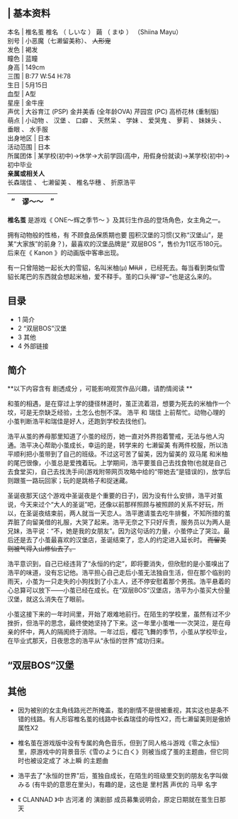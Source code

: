 |  **基本资料**  
---  
本名  |  椎名茧  椎名  （  しいな  ）  繭  （  まゆ  ）  （Shiina Mayu）   
别号  |  小恶魔（七濑留美称）、 ~~人形宠~~  
发色  |  褐发   
瞳色  |  蓝瞳   
身高  |  149cm   
三围  |  B:77 W:54 H:78   
生日  |  5月15日   
血型  |  A型   
星座  |  金牛座   
声优  |  大谷育江  (PSP)  金井美香  (全年龄OVA)  芹园宫  (PC)  高桥花林  (重制版)   
萌点  |  小动物  、  汉堡  、  口癖  、  天然呆  、  学妹  、  爱哭鬼  、  萝莉  、  妹妹头  、  垂眼  、  水手服   
出身地区  |  日本   
活动范围  |  日本   
所属团体  |  某学校(初中)→休学→大前学园(高中，用假身份就读)→某学校(初中)→初中毕业   
**亲属或相关人**  
长森瑞佳  、  七濑留美  、  椎名华穗  、  折原浩平  
  
|  “  |  **谬～～** |  ”   
---|---|---  
  
**椎名茧** 是游戏《  ONE～辉之季节～  》及其衍生作品的登场角色，女主角之一。

拥有动物般的性格，有  不顾食品保质期也要  囤积汉堡的习惯(又称“汉堡山”，是某“大家族”的前身？)，最喜欢的汉堡品牌是“  双层BOS
”，售价为11区币180元。后来在《  Kanon  》的动画版中客串出现。

有一只曾陪她一起长大的雪貂，名叫米柚(μ) ~~MIUI~~
，已经死去。每当看到类似雪貂长尾巴的东西就会想起米柚，爱不释手。茧的口头禅“谬~”也是这么来的。

##  目录

  * 1  简介 
  * 2  “双层BOS”汉堡 
  * 3  其他 
  * 4  外部链接 

##  简介

**以下内容含有 剧透成分  ，可能影响观赏作品兴趣，请酌情阅读 **

和茧的相遇，是在穿过上学的捷径林道时，茧正流着泪，想要为死去的米柚作一个坟，可是无奈缺乏经验，土怎么也刨不深。  浩平  和  瑞佳
上前帮忙。动物心理的小茧判断浩平和瑞佳是好人，还跑到学校去找他们。

浩平从茧的养母那里知道了小茧的经历，她一直对外界抱着警戒，无法与他人沟通。浩平决心帮助小茧成长，幸运的是，转学来的  七濑留美
有两件校服，所以浩平顺利把小茧带到了自己的班级。不过这可苦了留美，因为留美的  双马尾
和米柚的尾巴很像，小茧总是爱拽着玩。上学期间，浩平要茧自己去找食物(也就是自己去食堂买)，自己去找洗手间(游戏附带网页攻略中给的“带她去”是错误的)，放学后则跟茧一路玩回家；玩的是跳格子和捉迷藏。

圣诞夜那天(这个游戏中圣诞夜是个重要的日子)，因为没有什么安排，浩平对茧说，今天来过个“大人的圣诞”吧，还像以前那样照顾与被照顾的关系不好玩，所以，在圣诞夜结束前，两人就当一天恋人。浩平邀请茧去吃牛排餐，不知所措的茧弄脏了向留美借的礼服，大哭了起来。浩平无奈之下只好斥责，服务员以为两人是兄妹，浩平说：“不，她是我的女朋友”。因为这句话的力量，小茧停止了哭泣。最后还是去了小茧最喜欢的汉堡店，圣诞结束了，恋人的约定进入延长时。
~~而留美则被气得入山修仙去了。~~

浩平意识到，自己已经违背了“永恒的约定”，即将要消失，但欣慰的是小茧嗅出了浩平的味道，没有忘记他。浩平担心自己走后小茧无法独自生活，但在那个临别的雨天，小茧为一只走失的小狗找到了小主人，还不停安慰着那个男孩。浩平悬着的心总算可以放下——小茧已经在成长。在“双层BOS”汉堡店，浩平为小茧买大份量汉堡，就这么消失在了眼前。

小茧这接下来的一年时间里，开始了艰难地前行。在陌生的学校里，虽然有过不少挫折，但浩平的思念，最终使她坚持了下来。这一年里小茧唯一一次哭泣，是在母亲的怀中，两人的隔阂终于消除。一年过后，樱花飞舞的季节，小茧从学校毕业，在毕业式那天，日夜思念的浩平从“永恒的世界”成功归来。

##  “双层BOS”汉堡

##  其他

  * 因为被别的女主角线路光芒所掩盖，茧的剧情不是很被重视，其实这也是条不错的线路。有人形容椎名茧的线路中长森瑞佳的母性X2，而七濑留美则是傲娇属性X2 

  * 椎名茧在游戏版中没有专属的角色音乐，但到了同人格斗游戏《零之永恒》里，原游戏中的背景音乐《雪のように白く》则被当成了茧的主题曲，但它同时也被设定成了  冰上瞬  的主题曲 

  * 浩平去了“永恒的世界”后，茧独自成长，在陌生的班级里交到的朋友名字叫做  みる  (有牛奶的意思在里头)，有趣的是，这也是  里村茜  声优的  马甲  名字 

  * 《  CLANNAD  》中  古河渚  的  演剧部  成员募集说明会，原定日期就在茧生日那天 